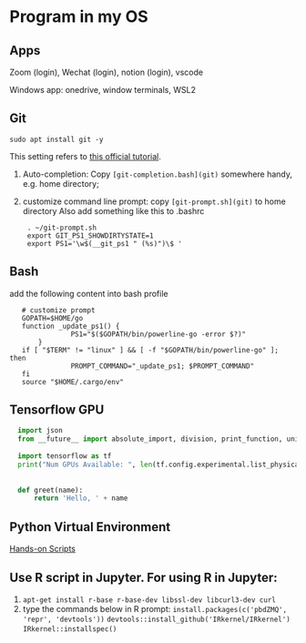 # Program in my OS
## Apps
Zoom (login),
Wechat (login),
notion (login),
vscode

Windows app: onedrive, window terminals, WSL2

## Git 
```
sudo apt install git -y
```

This setting refers to  [this official tutorial](https://git-scm.com/book/uz/v2/Appendix-A%3A-Git-in-Other-Environments-Git-in-Bash).

1. Auto-completion: Copy `[git-completion.bash](git)` somewhere handy, e.g. home directory;
   
2. customize command line prompt: copy `[git-prompt.sh](git)` to home directory
   Also add something like this to .bashrc
   
   ```
    . ~/git-prompt.sh
    export GIT_PS1_SHOWDIRTYSTATE=1
    export PS1='\w$(__git_ps1 " (%s)")\$ '
   ```

## Bash
add the following content into bash profile
```
   # customize prompt
   GOPATH=$HOME/go
   function _update_ps1() {
               PS1="$($GOPATH/bin/powerline-go -error $?)"
       }
   if [ "$TERM" != "linux" ] && [ -f "$GOPATH/bin/powerline-go" ]; then
               PROMPT_COMMAND="_update_ps1; $PROMPT_COMMAND"
   fi
   source "$HOME/.cargo/env"
```

## Tensorflow GPU

```python
  import json
  from __future__ import absolute_import, division, print_function, unicode_literals
  
  import tensorflow as tf
  print("Num GPUs Available: ", len(tf.config.experimental.list_physical_devices('GPU')))
  
  
  def greet(name):
      return 'Hello, ' + name
```

  

## Python Virtual Environment

[Hands-on Scripts](pyenv.sh)



## Use R script in Jupyter. For using R in Jupyter:

1. `apt-get install r-base r-base-dev libssl-dev libcurl3-dev curl`
2. type the commands below in R prompt:
`install.packages(c('pbdZMQ', 'repr', 'devtools'))`
`devtools::install_github('IRkernel/IRkernel') `
`IRkernel::installspec()`

